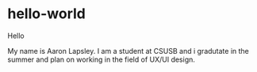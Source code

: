 # hello-world

Hello

My name is Aaron Lapsley.
I am a student at CSUSB and i gradutate in the summer and plan on working in the field of UX/UI design.
